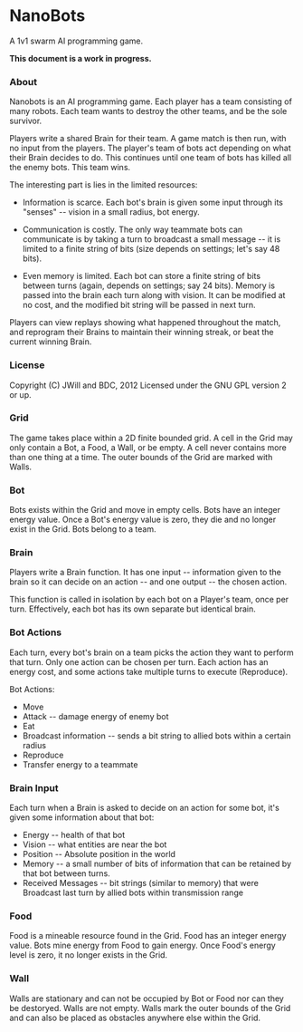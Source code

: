 NanoBots
========

A 1v1 swarm AI programming game.


**This document is a work in progress.**


### About ###

Nanobots is an AI programming game.  Each player has a team consisting of many 
robots.  Each team wants to destroy the other teams, and be the sole survivor.

Players write a shared Brain for their team.  A game match is then run, with no 
input from the players.  The player's team of bots act depending on what their 
Brain decides to do.  This continues until one team of bots has killed all the
enemy bots.  This team wins.


The interesting part is lies in the limited resources:

* Information is scarce. Each bot's brain is given some input through its 
"senses" -- vision in a small 
radius, bot energy.  

* Communication is costly.  The only way teammate bots can communicate is by 
taking a turn to broadcast a small message -- it is limited to a finite string 
of bits (size depends on settings; let's say 48 bits).  

* Even memory is limited.  Each bot can store a finite string of bits between turns
(again, depends on settings; say 24 bits).  Memory is passed into the brain
each turn along with vision.  It can be modified at no cost, and the modified
bit string will be passed in next turn.

Players can view replays showing what happened throughout the match, and 
reprogram their Brains to maintain their winning streak, or beat the current
winning Brain.


### License ###

Copyright (C) JWill and BDC, 2012
Licensed under the GNU GPL version 2 or up.


### Grid ###

The game takes place within a 2D finite bounded grid. A cell in the Grid may
only contain a Bot, a Food, a Wall, or be empty. A cell never contains more
than one thing at a time. The outer bounds of the Grid are marked with Walls.


### Bot ###

Bots exists within the Grid and move in empty cells. Bots have an integer
energy value. Once a Bot's energy value is zero, they die and no longer exist
in the Grid. Bots belong to a team.


### Brain ###
Players write a Brain function.  It has one input -- information given to the 
brain so it can decide on an action -- and one output -- the chosen action.

This function is called in isolation by each bot on a Player's team, once per
turn.  Effectively, each bot has its own separate but identical brain.


### Bot Actions ###

Each turn, every bot's brain on a team picks the action they want to perform 
that turn. Only one action can be chosen per turn.  Each action has an energy
cost, and some actions take multiple turns to execute (Reproduce).


Bot Actions:  
* Move  
* Attack -- damage energy of enemy bot
* Eat  
* Broadcast information  -- sends a bit string to allied bots within a certain radius
* Reproduce  
* Transfer energy to a teammate


### Brain Input ###
Each turn when a Brain is asked to decide on an action for some bot, it's
given some information about that bot:
* Energy -- health of that bot
* Vision -- what entities are near the bot
* Position -- Absolute position in the world
* Memory -- a small number of bits of information that can be retained by that 
bot between turns.
* Received Messages -- bit strings (similar to memory) that were Broadcast last turn by allied bots within transmission range

### Food ###

Food is a mineable resource found in the Grid. Food has an integer energy
value. Bots mine energy from Food to gain energy. Once Food's energy level is
zero, it no longer exists in the Grid.


### Wall ###

Walls are stationary and can not be occupied by Bot or Food nor can they be
destoryed. Walls are not empty. Walls mark the outer bounds of the Grid and can
also be placed as obstacles anywhere else within the Grid.

